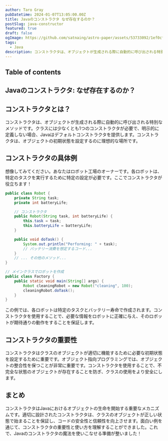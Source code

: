 ```yaml
---
author: Taro Gray
pubDatetime: 2024-01-07T13:05:00.00Z
title: Javaのコンストラクタ なぜ存在するのか？
postSlug: java-constructor
featured: true
draft: false
ogImage: https://github.com/satnaing/astro-paper/assets/53733092/1ef0cf03-8137-4d67-ac81-84a032119e3a
tags:
  - Java
description: コンストラクタは、オブジェクトが生成される際に自動的に呼び出される特別なメソッドです。クラスには少なくとも1つのコンストラクタが必要で、明示的に定義しない場合、Javaはデフォルトコンストラクタを提供します。コンストラクタは、オブジェクトの初期状態を設定するのに理想的な場所です。
---
```


## Table of contents

## Javaのコンストラクタ: なぜ存在するのか？

## コンストラクタとは？

コンストラクタは、オブジェクトが生成される際に自動的に呼び出される特別なメソッドです。クラスには少なくとも1つのコンストラクタが必要で、明示的に定義しない場合、Javaはデフォルトコンストラクタを提供します。コンストラクタは、オブジェクトの初期状態を設定するのに理想的な場所です。

## コンストラクタの具体例

想像してみてください。あなたはロボット工場のオーナーです。各ロボットは、特定のタスクを実行するために特定の設定が必要です。ここでコンストラクタが役立ちます！

```java
public class Robot {
    private String task;
    private int batteryLife;

    // コンストラクタ
    public Robot(String task, int batteryLife) {
        this.task = task;
        this.batteryLife = batteryLife;
    }

    public void doTask() {
        System.out.println("Performing: " + task);
        // バッテリー消費を想定するコード...
    }
    // ... その他のメソッド...
}

// メインクラスでロボットを作成
public class Factory {
    public static void main(String[] args) {
        Robot cleaningRobot = new Robot("cleaning", 100);
        cleaningRobot.doTask();
    }
}
```

この例では、各ロボットは特定のタスクとバッテリー寿命で作成されます。コンストラクタを使用することで、必要な情報をロボットに正確に与え、そのロボットが期待通りの動作をすることを保証します。

## コンストラクタの重要性

コンストラクタはクラスのオブジェクトが適切に機能するために必要な初期状態を設定するために重要です。オブジェクト指向プログラミングでは、オブジェクトの整合性を保つことが非常に重要です。コンストラクタを使用することで、不完全な状態のオブジェクトが存在することを防ぎ、クラスの使用をより安全にします。

## まとめ

コンストラクタはJavaにおけるオブジェクトの生命を開始する重要なメカニズムです。適切に設計されたコンストラクタは、クラスのオブジェクトが正しい状態で始まることを保証し、コードの安全性と信頼性を向上させます。面白い例を通じて、コンストラクタの重要性と使い方を理解することができました。これで、Javaのコンストラクタの魔法を使いこなせる準備が整いました！
